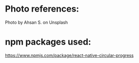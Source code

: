 
# Photo references:
Photo by Ahsan S. on Unsplash

# npm packages used:
<!-- for my own references and documentation -->
https://www.npmjs.com/package/react-native-circular-progress